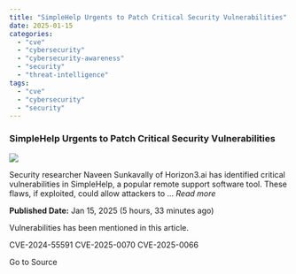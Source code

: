 ```yaml
---
title: "SimpleHelp Urgents to Patch Critical Security Vulnerabilities"
date: 2025-01-15
categories: 
  - "cve"
  - "cybersecurity"
  - "cybersecurity-awareness"
  - "security"
  - "threat-intelligence"
tags: 
  - "cve"
  - "cybersecurity"
  - "security"
---
```


### SimpleHelp Urgents to Patch Critical Security Vulnerabilities

![](https://upload.cvefeed.io/news/24185/thumbnail.jpg)

Security researcher Naveen Sunkavally of Horizon3.ai has identified critical vulnerabilities in SimpleHelp, a popular remote support software tool. These flaws, if exploited, could allow attackers to ... _Read more_

**Published Date:** Jan 15, 2025 (5 hours, 33 minutes ago)

Vulnerabilities has been mentioned in this article.

CVE-2024-55591 CVE-2025-0070 CVE-2025-0066

Go to Source
